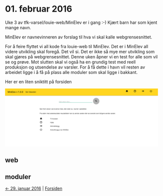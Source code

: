 # 01. februar 2016

Uke 3 av tfk-varsel/louie-web/MinElev er i gang :-) Kjært barn har som kjent mange navn.

MinElev er navnevinneren av forslag til hva vi skal kalle webgrensesnittet.

For å feire flyttet vi all kode fra louie-web til MinElev. Det er i MinElev all videre utvikling skal foregå.
Det vil si. Det er ikke så mye mer utvikling som skal gjøres på webgrensesnittet. Denne uken åpner vi en test for alle som vil se og prøve.
Mot slutten skal vi også ha en grundig test med reell produksjon og utsendelse av varsler. For å få dette i havn vil resten av arbeidet ligge i å få på plass alle moduler som skal ligge i bakkant.

Her er en liten sniktitt på forsiden

![MinElev forsiden!](../../images/2016/02/MinElev.forsiden.test.png)

## web

## moduler

[<- 29. januar 2016](../01/2016-01-29.md)  |  [Forsiden](../../index.md)